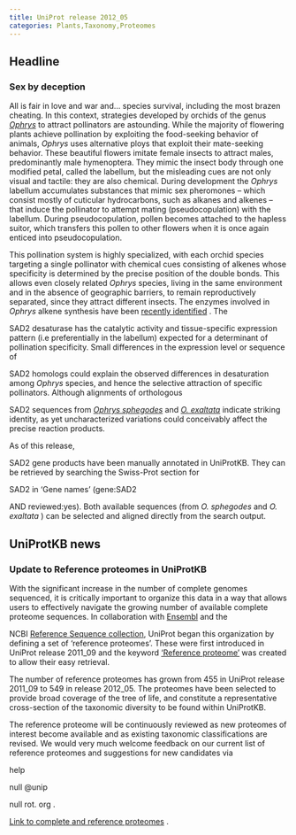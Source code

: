 ```yaml
---
title: UniProt release 2012_05
categories: Plants,Taxonomy,Proteomes
---
```


## Headline

### Sex by deception

All is fair in love and war and… species survival, including the most brazen cheating. In this context, strategies developed by orchids of the genus [*Ophrys*](http://www.uniprot.org/taxonomy/59329) to attract pollinators are astounding. While the majority of flowering plants achieve pollination by exploiting the food-seeking behavior of animals, *Ophrys* uses alternative ploys that exploit their mate-seeking behavior. These beautiful flowers imitate female insects to attract males, predominantly male hymenoptera. They mimic the insect body through one modified petal, called the labellum, but the misleading cues are not only visual and tactile: they are also chemical. During development the *Ophrys* labellum accumulates substances that mimic sex pheromones – which consist mostly of cuticular hydrocarbons, such as alkanes and alkenes – that induce the pollinator to attempt mating (pseudocopulation) with the labellum. During pseudocopulation, pollen becomes attached to the hapless suitor, which transfers this pollen to other flowers when it is once again enticed into pseudocopulation.

This pollination system is highly specialized, with each orchid species targeting a single pollinator with chemical cues consisting of alkenes whose specificity is determined by the precise position of the double bonds. This allows even closely related *Ophrys* species, living in the same environment and in the absence of geographic barriers, to remain reproductively separated, since they attract different insects. The enzymes involved in *Ophrys* alkene synthesis have been [recently identified](http://www.ncbi.nlm.nih.gov/pubmed/21436056) . The

SAD2 desaturase has the catalytic activity and tissue-specific expression pattern (i.e preferentially in the labellum) expected for a determinant of pollination specificity. Small differences in the expression level or sequence of

SAD2 homologs could explain the observed differences in desaturation among *Ophrys* species, and hence the selective attraction of specific pollinators. Although alignments of orthologous

SAD2 sequences from [*Ophrys sphegodes*](http://www.uniprot.org/taxonomy/145953) and [*O. exaltata*](http://www.uniprot.org/taxonomy/884019) indicate striking identity, as yet uncharacterized variations could conceivably affect the precise reaction products.

As of this release,

SAD2 gene products have been manually annotated in UniProtKB. They can be retrieved by searching the Swiss-Prot section for

SAD2 in ‘Gene names’ (gene:SAD2

AND reviewed:yes). Both available sequences (from *O. sphegodes* and *O. exaltata* ) can be selected and aligned directly from the search output.

## UniProtKB news

### Update to Reference proteomes in UniProtKB

With the significant increase in the number of complete genomes sequenced, it is critically important to organize this data in a way that allows users to effectively navigate the growing number of available complete proteome sequences. In collaboration with [Ensembl](http://www.ensembl.org/index.html) and the

NCBI [Reference Sequence collection](http://www.ncbi.nlm.nih.gov/RefSeq/), UniProt began this organization by defining a set of ‘reference proteomes’. These were first introduced in UniProt release 2011\_09 and the keyword [‘Reference proteome’](http://www.uniprot.org/keywords/KW-1185) was created to allow their easy retrieval.

The number of reference proteomes has grown from 455 in UniProt release 2011\_09 to 549 in release 2012\_05. The proteomes have been selected to provide broad coverage of the tree of life, and constitute a representative cross-section of the taxonomic diversity to be found within UniProtKB.

The reference proteome will be continuously reviewed as new proteomes of interest become available and as existing taxonomic classifications are revised. We would very much welcome feedback on our current list of reference proteomes and suggestions for new candidates via

help

null @unip

null rot. org .

[Link to complete and reference proteomes](http://www.uniprot.org/taxonomy/complete-proteomes) .
